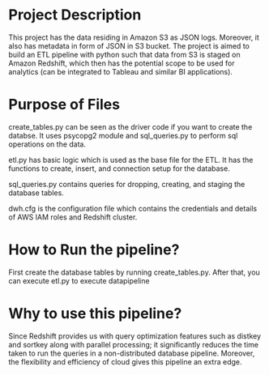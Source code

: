 # Project Description
This project has the data residing in Amazon S3 as JSON logs. Moreover, it also has metadata in form of JSON in S3 bucket. The project is aimed to build an ETL pipeline with python such that data from S3 is staged on Amazon Redshift, which then has the potential scope to be used for analytics (can be integrated to Tableau and similar BI applications).

# Purpose of Files
create_tables.py can be seen as the driver code if you want to create the databse. It uses psycopg2 module and sql_queries.py to perform sql operations on the data.

etl.py has basic logic which is used as the base file for the ETL. It has the functions to create, insert, and connection setup for the database.

sql_queries.py contains queries for dropping, creating, and staging the database tables.

dwh.cfg is the configuration file which contains the credentials and details of AWS IAM roles and Redshift cluster.

# How to Run the pipeline?
First create the database tables by running create_tables.py.
After that, you can execute etl.py to execute datapipeline

# Why to use this pipeline?
Since Redshift provides us with query optimization features such as distkey and sortkey along with parallel processing; it significantly reduces the time taken to run the queries in a non-distributed database pipeline. Moreover, the flexibility and efficiency of cloud gives this pipeline an extra edge.